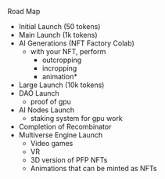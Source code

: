 Road Map

- Initial Launch (50 tokens)
- Main Launch (1k tokens)
- AI Generations (NFT Factory Colab)
  - with your NFT, perform
    - outcropping
    - incropping
    - animation\*
- Large Launch (10k tokens)
- DAO Launch
  - proof of gpu
- AI Nodes Launch
  - staking system for gpu work
- Completion of Recombinator
- Multiverse Engine Launch
  - Video games
  - VR
  - 3D version of PFP NFTs
  - Animations that can be minted as NFTs
